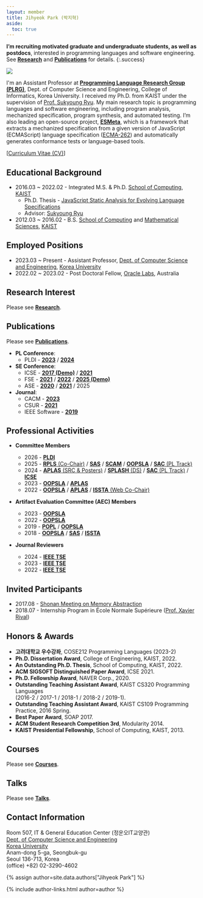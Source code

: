 ```yaml
---
layout: member
title: Jihyeok Park (박지혁)
aside:
  toc: true
---
```

**I’m recruiting motivated graduate and undergraduate students, as well as
postdocs**, interested in programming languages and software engineering. See
[**Research**](/research) and [**Publications**](/publications) for details.
{:.success}

<img src="/assets/images/members/jihyeok.park.jpg" class="profile-img">

I'm an Assistant Professor at [**Programming Language Research Group
(PLRG)**](/), Dept. of Computer Science and Engineering, College of Informatics,
Korea University. I received my Ph.D. from KAIST under the supervision of [Prof.
Sukyoung Ryu](https://plrg.kaist.ac.kr/ryu). My main research topic is
programming languages and software engineering, including program analysis,
mechanized specification, program synthesis, and automated testing. I’m also
leading an open-source project, [**ESMeta**](https://github.com/es-meta/esmeta),
which is a framework that extracts a mechanized specification from a given
version of JavaScript (ECMAScript) language specification
([ECMA-262](https://tc39.es/ecma262/)) and automatically generates conformance
tests or language-based tools.

[[Curriculum Vitae (CV)](/assets/data/cv/cv_jihyeok_park.pdf)]

<div style="clear: right;"></div>


## Educational Background

- 2016.03 ~ 2022.02 - Integrated M.S. & Ph.D. [School of Computing](https://cs.kaist.ac.kr/), [KAIST](https://www.kaist.ac.kr/kr/)
  - Ph.D. Thesis - [JavaScript Static Analysis for Evolving Language Specifications](/assets/data/publication/thesis22-park.pdf)
  - Advisor: [Sukyoung Ryu](https://plrg.kaist.ac.kr/ryu)
- 2012.03 ~ 2016.02 - B.S. [School of Computing](https://cs.kaist.ac.kr/) and [Mathematical Sciences](https://mathsci.kaist.ac.kr), [KAIST](https://www.kaist.ac.kr/kr/)


## Employed Positions
- 2023.03 ~ Present - Assistant Professor, [Dept. of Computer Science and Engineering](https://cs.korea.ac.kr), [Korea University](https://www.korea.ac.kr)
- 2022.02 ~ 2023.02 - Post Doctoral Fellow, [Oracle Labs](https://labs.oracle.com), Australia


## Research Interest

Please see [**Research**](/research).


## Publications

Please see [**Publications**](/publications).

- **PL Conference**:
  - PLDI -
      [**2023**](https://doi.org/10.1145/3591240) /
      [**2024**](https://doi.org/10.1145/3656464)
- **SE Conference**:
  - ICSE -
      [**2017 (Demo)**](https://doi.org/10.1109/ICSE-C.2017.4) /
      [**2021**](https://doi.org/10.1109/ICSE43902.2021.00015)
  - FSE -
      [**2021**](https://doi.org/10.1145/3468264.3468556) /
      [**2022**](https://doi.org/10.1145/3540250.3549097) /
      [**2025 (Demo)**](https://doi.org/10.1145/3696630.3728579)
  - ASE -
      [**2020**](https://doi.org/10.1145/3324884.3416632) /
      [**2021**](https://doi.org/10.1109/ASE51524.2021.9678781) /
      2025
- **Journal**:
  - CACM -
      [**2023**](https://doi.org/10.1145/3624723)
  - CSUR -
      [**2021**](https://doi.org/10.1145/3464457)
  - IEEE Software -
      [**2019**](https://doi.org/10.1109/MS.2018.110113408)


## Professional Activities

- **Committee Members**
  - 2026 -
    [**PLDI**](https://pldi26.sigplan.org/)
  - 2025 -
    [**RPLS** (Co-Chair)](https://pldi25.sigplan.org/home/rpls-2025) /
    [**SAS**](https://2025.splashcon.org/home/sas-2025) /
    [**SCAM**](https://conf.researchr.org/home/scam-2025) /
    [**OOPSLA**](https://2025.splashcon.org/track/OOPSLA) /
    [**SAC** (PL Track)](https://www.sigapp.org/sac/sac2025)
  - 2024 -
    [**APLAS** (SRC & Posters)](https://conf.researchr.org/track/aplas-2024/src-and-posters%3F) /
    [**SPLASH** (DS)](https://2024.splashcon.org/track/splash-2024-Doctoral-Symposium) /
    [**SAC** (PL Track)](https://www.sigapp.org/sac/sac2024) /
    [**ICSE**](https://conf.researchr.org/home/icse-2024)
  - 2023 -
    [**OOPSLA**](https://2023.splashcon.org/track/splash-2023-oopsla) /
    [**APLAS**](https://conf.researchr.org/home/aplas-2023)
  - 2022 -
    [**OOPSLA**](https://2023.splashcon.org/track/splash-2022-oopsla) /
    [**APLAS**](https://conf.researchr.org/home/aplas-2022) /
    [**ISSTA** (Web Co-Chair)](https://conf.researchr.org/home/issta-2022)

- **Artifact Evaluation Committee (AEC) Members**
  - 2023 -
    [**OOPSLA**](https://2023.splashcon.org/track/splash-2023-oopsla)
  - 2022 -
    [**OOPSLA**](https://2023.splashcon.org/track/splash-2022-oopsla)
  - 2019 -
    [**POPL**](https://popl19.sigplan.org/track/POPL-2019-Research-Papers) /
    [**OOPSLA**](https://conf.researchr.org/track/splash-2019/splash-2019-oopsla)
  - 2018 -
    [**OOPSLA**](https://conf.researchr.org/track/splash-2018/splash-2018-OOPSLA) /
    [**SAS**](https://staticanalysis.org/sas2018/sas2018.html) /
    [**ISSTA**](https://conf.researchr.org/home/issta-2018)

- **Journal Reviewers**
  - 2024 -
    [**IEEE TSE**](https://doi.org/10.1109/TSE.2024.3525202)
  - 2023 -
    [**IEEE TSE**](https://doi.org/10.1109/TSE.2023.3348716)
  - 2022 -
    [**IEEE TSE**](https://www.computer.org/digital-library/journals/ts/2022-reviewer-thanks)


## Invited Participants
- 2017.08 - [Shonan Meeting on Memory Abstraction](https://shonan.nii.ac.jp/archives/seminar/108/)
- 2018.07 - Internship Program in École Normale Supérieure ([Prof. Xavier Rival](https://www.di.ens.fr/~rival/))


## Honors & Awards
- **고려대학교 우수강좌**, COSE212 Programming Languages (2023-2)
- **Ph.D. Dissertation Award**, College of Engineering, KAIST, 2022.
- **An Outstanding Ph.D. Thesis**, School of Computing, KAIST, 2022.
- **ACM SIGSOFT Distinguished Paper Award**, ICSE 2021.
- **Ph.D. Fellowship Award**, NAVER Corp., 2020.
- **Outstanding Teaching Assistant Award**, KAIST CS320 Programming Languages <br>
  (2016-2 / 2017-1 / 2018-1 / 2018-2 / 2019-1).
- **Outstanding Teaching Assistant Award**, KAIST CS109 Programming Practice, 2016 Spring.
- **Best Paper Award**, SOAP 2017.
- **ACM Student Research Competition 3rd**, Modularity 2014.
- **KAIST Presidential Fellowship**, School of Computing, KAIST, 2013.


## Courses
Please see [**Courses**](/courses).


## Talks
Please see [**Talks**](/talks).


## Contact Information

Room 507, IT & General Education Center (정운오IT교양관)<br>
[Dept. of Computer Science and Engineering](https://cs.korea.ac.kr/) <br>
[Korea University](https://www.korea.ac.kr/) <br>
Anam-dong 5-ga, Seongbuk-gu <br>
Seoul 136-713, Korea <br>
(office) +82) 02-3290-4602

<!-- include author links -->
{% assign author=site.data.authors["Jihyeok Park"] %}
<div>{% include author-links.html author=author %}</div>
